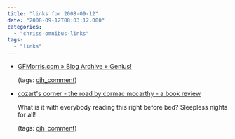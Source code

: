 ```yaml
---
title: "links for 2008-09-12"
date: "2008-09-12T08:03:12.000"
categories: 
  - "chriss-omnibus-links"
tags: 
  - "links"
---
```


- [GFMorris.com » Blog Archive » Genius!](http://gfmorris.com/2008/09/11/genius/#comment-8158)
    
    (tags: [cjh\_comment](http://delicious.com/hubbsc/cjh_comment))
    
- [cozart's corner - the road by cormac mccarthy - a book review](http://brandoncozart.com/archives/2008/09/10/the-road-by-cormac-mccarthy-a-book-review/#comment-5697)
    
    What is it with everybody reading this right before bed? Sleepless nights for all!
    
    (tags: [cjh\_comment](http://delicious.com/hubbsc/cjh_comment))
